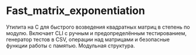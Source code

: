 # Fast_matrix_exponentiation
Утилита на C для быстрого возведения квадратных матриц в степень по модулю. Включает CLI с ручным и предопределённым тестированием, генератор тестов в CSV, операции над матрицами и безопасные функции работы с памятью. Модульная структура.
